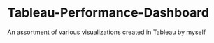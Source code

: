 # Tableau-Performance-Dashboard
An assortment of various visualizations created in Tableau by myself
